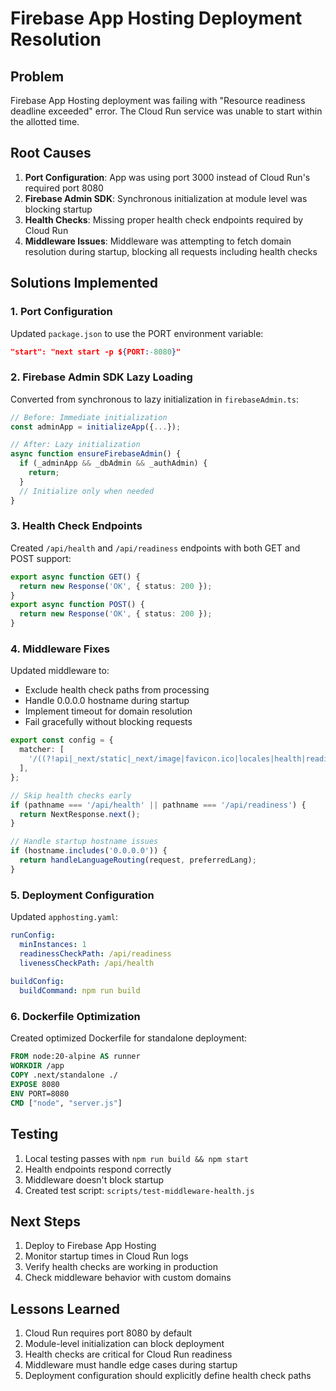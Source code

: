 # Firebase App Hosting Deployment Resolution

## Problem

Firebase App Hosting deployment was failing with "Resource readiness deadline exceeded" error. The Cloud Run service was unable to start within the allotted time.

## Root Causes

1. **Port Configuration**: App was using port 3000 instead of Cloud Run's required port 8080
2. **Firebase Admin SDK**: Synchronous initialization at module level was blocking startup
3. **Health Checks**: Missing proper health check endpoints required by Cloud Run
4. **Middleware Issues**: Middleware was attempting to fetch domain resolution during startup, blocking all requests including health checks

## Solutions Implemented

### 1. Port Configuration

Updated `package.json` to use the PORT environment variable:
```json
"start": "next start -p ${PORT:-8080}"
```

### 2. Firebase Admin SDK Lazy Loading

Converted from synchronous to lazy initialization in `firebaseAdmin.ts`:
```typescript
// Before: Immediate initialization
const adminApp = initializeApp({...});

// After: Lazy initialization
async function ensureFirebaseAdmin() {
  if (_adminApp && _dbAdmin && _authAdmin) {
    return;
  }
  // Initialize only when needed
}
```

### 3. Health Check Endpoints

Created `/api/health` and `/api/readiness` endpoints with both GET and POST support:
```typescript
export async function GET() {
  return new Response('OK', { status: 200 });
}
export async function POST() {
  return new Response('OK', { status: 200 });
}
```

### 4. Middleware Fixes

Updated middleware to:
- Exclude health check paths from processing
- Handle 0.0.0.0 hostname during startup
- Implement timeout for domain resolution
- Fail gracefully without blocking requests

```typescript
export const config = {
  matcher: [
    '/((?!api|_next/static|_next/image|favicon.ico|locales|health|readiness).*)',
  ],
};

// Skip health checks early
if (pathname === '/api/health' || pathname === '/api/readiness') {
  return NextResponse.next();
}

// Handle startup hostname issues
if (hostname.includes('0.0.0.0')) {
  return handleLanguageRouting(request, preferredLang);
}
```

### 5. Deployment Configuration

Updated `apphosting.yaml`:
```yaml
runConfig:
  minInstances: 1
  readinessCheckPath: /api/readiness
  livenessCheckPath: /api/health
  
buildConfig:
  buildCommand: npm run build
```

### 6. Dockerfile Optimization

Created optimized Dockerfile for standalone deployment:
```dockerfile
FROM node:20-alpine AS runner
WORKDIR /app
COPY .next/standalone ./
EXPOSE 8080
ENV PORT=8080
CMD ["node", "server.js"]
```

## Testing

1. Local testing passes with `npm run build && npm start`
2. Health endpoints respond correctly
3. Middleware doesn't block startup
4. Created test script: `scripts/test-middleware-health.js`

## Next Steps

1. Deploy to Firebase App Hosting
2. Monitor startup times in Cloud Run logs
3. Verify health checks are working in production
4. Check middleware behavior with custom domains

## Lessons Learned

1. Cloud Run requires port 8080 by default
2. Module-level initialization can block deployment
3. Health checks are critical for Cloud Run readiness
4. Middleware must handle edge cases during startup
5. Deployment configuration should explicitly define health check paths